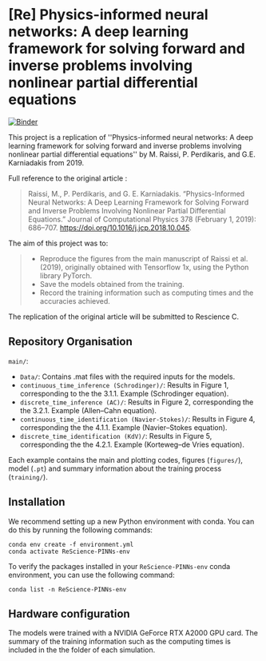 # [Re] Physics-informed neural networks: A deep learning framework for solving forward and inverse problems involving nonlinear partial differential equations 

[![Binder](https://mybinder.org/badge_logo.svg)](https://mybinder.org/v2/gh/oscar-rincon/ReScience-PINNs/HEAD)


This project is a replication of ''Physics-informed neural networks: A deep learning framework for solving forward and inverse problems involving nonlinear partial differential equations'' by M. Raissi, P. Perdikaris, and G.E. Karniadakis from 2019.

Full reference to the original article :

> Raissi, M., P. Perdikaris, and G. E. Karniadakis. “Physics-Informed Neural Networks: A Deep Learning Framework for Solving Forward and Inverse Problems Involving Nonlinear Partial Differential Equations.” Journal of Computational Physics 378 (February 1, 2019): 686–707. https://doi.org/10.1016/j.jcp.2018.10.045.


The aim of this project was to:

>- Reproduce the figures from the main manuscript of Raissi et al. (2019), originally obtained with Tensorflow 1x, using the Python library PyTorch. 
> - Save the models obtained from the training.
> - Record the training information such as computing times and the accuracies achieved.

The replication of the original article will be submitted to Rescience C.

## Repository Organisation

`main/`:

- `Data/`: Contains .mat files with the required inputs for the models.
- `continuous_time_inference (Schrodinger)/`: Results in Figure 1, corresponding to the the 3.1.1. Example (Schrodinger equation).
- `discrete_time_inference (AC)/`: Results in Figure 2, corresponding the the 3.2.1. Example (Allen–Cahn equation).
- `continuous_time_identification (Navier-Stokes)/`: Results in Figure 4, corresponding the the 4.1.1. Example (Navier–Stokes equation).
- `discrete_time_identification (KdV)/`: Results in Figure 5, corresponding the the 4.2.1. Example (Korteweg–de Vries equation).

Each example contains the main and plotting codes, figures (`figures/`), model (`.pt`) and summary information about the training process (`training/`).  

## Installation

We recommend setting up a new Python environment with conda. You can do this by running the following commands:

```
conda env create -f environment.yml
conda activate ReScience-PINNs-env
```

To verify the packages installed in your `ReScience-PINNs-env` conda environment, you can use the following command:

 ```
conda list -n ReScience-PINNs-env
 ```

 
## Hardware configuration

The models were trained with a NVIDIA GeForce RTX A2000 GPU card. The summary of the training information such as the computing times is included in the the folder of each simulation.

